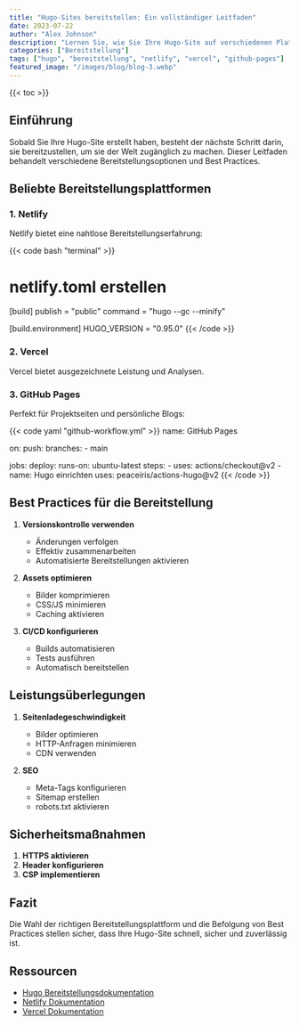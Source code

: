 ```yaml
---
title: "Hugo-Sites bereitstellen: Ein vollständiger Leitfaden"
date: 2023-07-22
author: "Alex Johnson"
description: "Lernen Sie, wie Sie Ihre Hugo-Site auf verschiedenen Plattformen bereitstellen, einschließlich Netlify, Vercel und GitHub Pages."
categories: ["Bereitstellung"]
tags: ["hugo", "bereitstellung", "netlify", "vercel", "github-pages"]
featured_image: "/images/blog/blog-3.webp"
---
```


{{< toc >}}

## Einführung

Sobald Sie Ihre Hugo-Site erstellt haben, besteht der nächste Schritt darin, sie bereitzustellen, um sie der Welt zugänglich zu machen. Dieser Leitfaden behandelt verschiedene Bereitstellungsoptionen und Best Practices.

## Beliebte Bereitstellungsplattformen

### 1. Netlify

Netlify bietet eine nahtlose Bereitstellungserfahrung:

{{< code bash "terminal" >}}
# netlify.toml erstellen
[build]
  publish = "public"
  command = "hugo --gc --minify"

[build.environment]
  HUGO_VERSION = "0.95.0"
{{< /code >}}

### 2. Vercel

Vercel bietet ausgezeichnete Leistung und Analysen.

### 3. GitHub Pages

Perfekt für Projektseiten und persönliche Blogs:

{{< code yaml "github-workflow.yml" >}}
name: GitHub Pages

on:
  push:
    branches:
      - main

jobs:
  deploy:
    runs-on: ubuntu-latest
    steps:
      - uses: actions/checkout@v2
      - name: Hugo einrichten
        uses: peaceiris/actions-hugo@v2
{{< /code >}}

## Best Practices für die Bereitstellung

1. **Versionskontrolle verwenden**
   - Änderungen verfolgen
   - Effektiv zusammenarbeiten
   - Automatisierte Bereitstellungen aktivieren

2. **Assets optimieren**
   - Bilder komprimieren
   - CSS/JS minimieren
   - Caching aktivieren

3. **CI/CD konfigurieren**
   - Builds automatisieren
   - Tests ausführen
   - Automatisch bereitstellen

## Leistungsüberlegungen

1. **Seitenladegeschwindigkeit**
   - Bilder optimieren
   - HTTP-Anfragen minimieren
   - CDN verwenden

2. **SEO**
   - Meta-Tags konfigurieren
   - Sitemap erstellen
   - robots.txt aktivieren

## Sicherheitsmaßnahmen

1. **HTTPS aktivieren**
2. **Header konfigurieren**
3. **CSP implementieren**

## Fazit

Die Wahl der richtigen Bereitstellungsplattform und die Befolgung von Best Practices stellen sicher, dass Ihre Hugo-Site schnell, sicher und zuverlässig ist.

## Ressourcen

- [Hugo Bereitstellungsdokumentation](https://gohugo.io/hosting-and-deployment/)
- [Netlify Dokumentation](https://docs.netlify.com/)
- [Vercel Dokumentation](https://vercel.com/docs)
